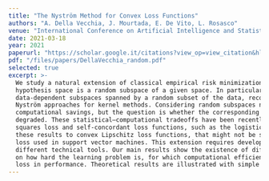 ```yaml
---
title: "The Nyström Method for Convex Loss Functions"
authors: "A. Della Vecchia, J. Mourtada, E. De Vito, L. Rosasco"
venue: "International Conference on Artificial Intelligence and Statistics (AISTATS)"
date: 2021-03-18
year: 2021
paperurl: "https://scholar.google.it/citations?view_op=view_citation&hl=en&user=aaeUheEAAAAJ&citation_for_view=aaeUheEAAAAJ:u5HHmVD_uO8C"
pdf: "/files/papers/DellaVecchia_random.pdf"
selected: true
excerpt: >-
  We study a natural extension of classical empirical risk minimization, where the
  hypothesis space is a random subspace of a given space. In particular, we consider possibly
  data-dependent subspaces spanned by a random subset of the data, recovering as a special case
  Nyström approaches for kernel methods. Considering random subspaces naturally leads to
  computational savings, but the question is whether the corresponding learning accuracy is
  degraded. These statistical–computational tradeoffs have been recently explored for the least
  squares loss and self-concordant loss functions, such as the logistic loss. Here, we extend
  these results to convex Lipschitz loss functions, that might not be smooth, such as the hinge
  loss used in support vector machines. This extension requires developing new proofs, using
  different technical tools. Our main results show the existence of different settings, depending
  on how hard the learning problem is, for which computational efficiency can be improved with no
  loss in performance. Theoretical results are illustrated with simple numerical experiments.
---
```

